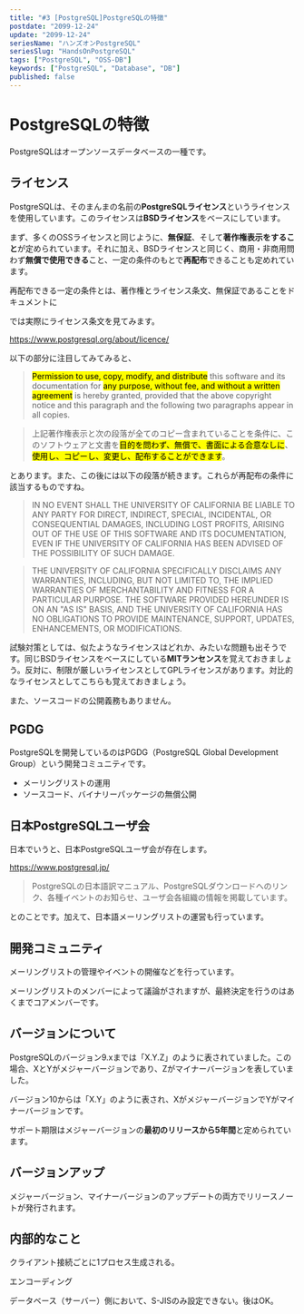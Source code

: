 ```yaml
---
title: "#3 [PostgreSQL]PostgreSQLの特徴"
postdate: "2099-12-24"
update: "2099-12-24"
seriesName: "ハンズオンPostgreSQL"
seriesSlug: "HandsOnPostgreSQL"
tags: ["PostgreSQL", "OSS-DB"]
keywords: ["PostgreSQL", "Database", "DB"]
published: false
---
```


# PostgreSQLの特徴

PostgreSQLはオープンソースデータベースの一種です。

## ライセンス

PostgreSQLは、そのまんまの名前の**PostgreSQLライセンス**というライセンスを使用しています。このライセンスは**BSDライセンス**をベースにしています。

まず、多くのOSSライセンスと同じように、**無保証**、そして**著作権表示をすること**が定められています。それに加え、BSDライセンスと同じく、商用・非商用問わず**無償で使用できる**こと、一定の条件のもとで**再配布**できることも定めれています。

再配布できる一定の条件とは、著作権とライセンス条文、無保証であることをドキュメントに


では実際にライセンス条文を見てみます。

https://www.postgresql.org/about/licence/

以下の部分に注目してみてみると、

> <mark>Permission to use, copy, modify, and distribute</mark> this software and its documentation for <mark>any purpose, without fee, and without a written agreement</mark> is hereby granted, provided that the above copyright notice and this paragraph and the following two paragraphs appear in all copies.

> 上記著作権表示と次の段落が全てのコピー含まれていることを条件に、このソフトウェアと文書を<mark>目的を問わず、無償で、書面による合意なしに</mark>、<mark>使用し、コピーし、変更し、配布することができます</mark>。

とあります。また、この後には以下の段落が続きます。これらが再配布の条件に該当するものですね。

> IN NO EVENT SHALL THE UNIVERSITY OF CALIFORNIA BE LIABLE TO ANY PARTY FOR DIRECT, INDIRECT, SPECIAL, INCIDENTAL, OR CONSEQUENTIAL DAMAGES, INCLUDING LOST PROFITS, ARISING OUT OF THE USE OF THIS SOFTWARE AND ITS DOCUMENTATION, EVEN IF THE UNIVERSITY OF CALIFORNIA HAS BEEN ADVISED OF THE POSSIBILITY OF SUCH DAMAGE.

> THE UNIVERSITY OF CALIFORNIA SPECIFICALLY DISCLAIMS ANY WARRANTIES, INCLUDING, BUT NOT LIMITED TO, THE IMPLIED WARRANTIES OF MERCHANTABILITY AND FITNESS FOR A PARTICULAR PURPOSE. THE SOFTWARE PROVIDED HEREUNDER IS ON AN "AS IS" BASIS, AND THE UNIVERSITY OF CALIFORNIA HAS NO OBLIGATIONS TO PROVIDE MAINTENANCE, SUPPORT, UPDATES, ENHANCEMENTS, OR MODIFICATIONS.

試験対策としては、似たようなライセンスはどれか、みたいな問題も出そうです。同じBSDライセンスをベースにしている**MITランセンス**を覚えておきましょう。反対に、制限が厳しいライセンスとしてGPLライセンスがあります。対比的なライセンスとしてこちらも覚えておきましょう。

また、ソースコードの公開義務もありません。

## PGDG

PostgreSQLを開発しているのはPGDG（PostgreSQL Global Development Group）という開発コミュニティです。

- メーリングリストの運用
- ソースコード、バイナリーパッケージの無償公開

## 日本PostgreSQLユーザ会

日本でいうと、日本PostgreSQLユーザ会が存在します。

https://www.postgresql.jp/

> PostgreSQLの日本語訳マニュアル、PostgreSQLダウンロードへのリンク、各種イベントのお知らせ、ユーザ会各組織の情報を掲載しています。

とのことです。加えて、日本語メーリングリストの運営も行っています。


## 開発コミュニティ

メーリングリストの管理やイベントの開催などを行っています。

メーリングリストのメンバーによって議論がされますが、最終決定を行うのはあくまでコアメンバーです。

## バージョンについて

PostgreSQLのバージョン9.xまでは「X.Y.Z」のように表されていました。この場合、XとYがメジャーバージョンであり、Zがマイナーバージョンを表していました。

バージョン10からは「X.Y」のように表され、XがメジャーバージョンでYがマイナーバージョンです。

サポート期限はメジャーバージョンの**最初のリリースから5年間**と定められています。

## バージョンアップ

メジャーバージョン、マイナーバージョンのアップデートの両方でリリースノートが発行されます。

## 内部的なこと

クライアント接続ごとに1プロセス生成される。

エンコーディング

データベース（サーバー）側において、S-JISのみ設定できない。後はOK。
